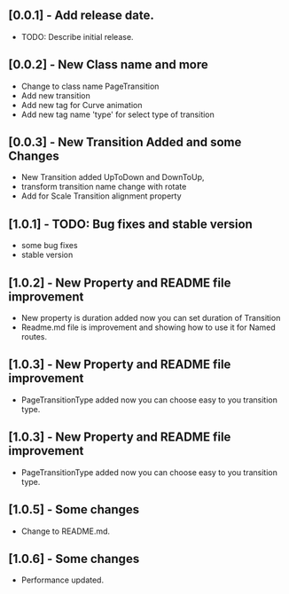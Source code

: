 ## [0.0.1] -  Add release date.

* TODO: Describe initial release.

## [0.0.2] -  New Class name and more
* Change to class name PageTransition 
* Add new transition
* Add new tag for Curve animation
* Add new tag name 'type' for select type of transition

## [0.0.3] - New Transition Added and some Changes
* New Transition added UpToDown and DownToUp,
* transform transition name change with rotate
* Add for Scale Transition alignment property

## [1.0.1] - TODO: Bug fixes and stable version
* some bug fixes
* stable version

## [1.0.2] - New Property and README file improvement
* New property is duration added now you can set duration of Transition
* Readme.md file is improvement and showing how to use it for Named routes. 

## [1.0.3] - New Property and README file improvement
* PageTransitionType added now you can choose easy to you transition type.

## [1.0.3] -  New Property and README file improvement
* PageTransitionType added now you can choose easy to you transition type.

## [1.0.5] - Some changes
* Change to README.md.
## [1.0.6] - Some changes
* Performance updated.